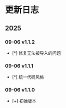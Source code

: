 # 更新日志

## 2025

### 09-06 v1.1.2

- [*] 修复无法被导入的问题

### 09-06 v1.1.1

- [*] 统一代码风格

### 09-06 v1.1.0

- [+] 初始版本
